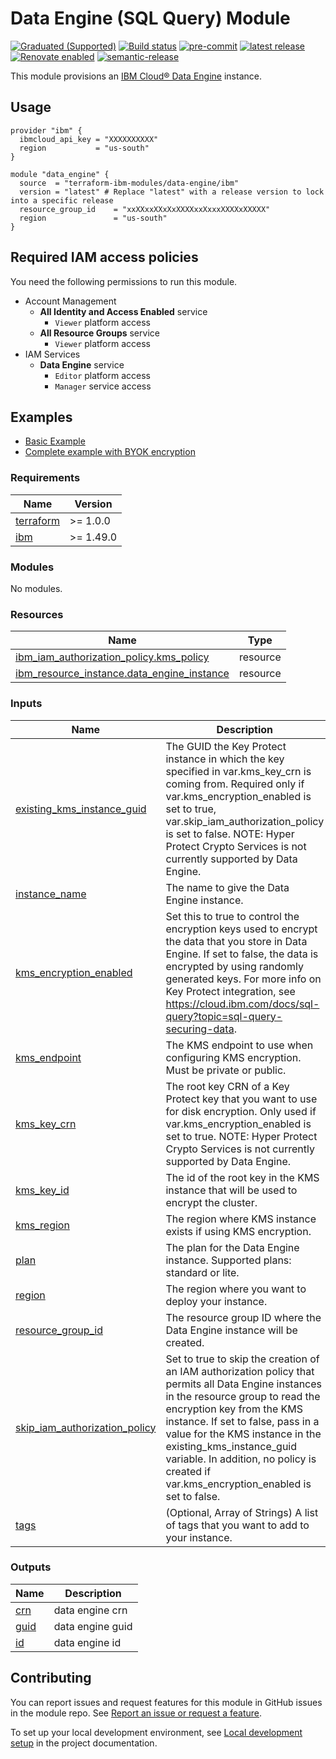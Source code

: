 # Data Engine (SQL Query) Module

[![Graduated (Supported)](https://img.shields.io/badge/Status-Graduated%20(Supported)-brightgreen)](https://terraform-ibm-modules.github.io/documentation/#/badge-status)
[![Build status](https://github.com/terraform-ibm-modules/terraform-ibm-data-engine/actions/workflows/ci.yml/badge.svg)](https://github.com/terraform-ibm-modules/terraform-ibm-data-engine/actions/workflows/ci.yml)
[![pre-commit](https://img.shields.io/badge/pre--commit-enabled-brightgreen?logo=pre-commit&logoColor=white)](https://github.com/pre-commit/pre-commit)
[![latest release](https://img.shields.io/github/v/release/terraform-ibm-modules/terraform-ibm-data-engine?logo=GitHub&sort=semver)](https://github.com/terraform-ibm-modules/terraform-ibm-data-engine/releases/latest)
[![Renovate enabled](https://img.shields.io/badge/renovate-enabled-brightgreen.svg)](https://renovatebot.com/)
[![semantic-release](https://img.shields.io/badge/%20%20%F0%9F%93%A6%F0%9F%9A%80-semantic--release-e10079.svg)](https://github.com/semantic-release/semantic-release)

This module provisions an [IBM Cloud® Data Engine](https://cloud.ibm.com/docs/sql-query?topic=sql-query-getting-started) instance.

## Usage

```hcl
provider "ibm" {
  ibmcloud_api_key = "XXXXXXXXXX"
  region           = "us-south"
}

module "data_engine" {
  source  = "terraform-ibm-modules/data-engine/ibm"
  version = "latest" # Replace "latest" with a release version to lock into a specific release
  resource_group_id    = "xxXXxxXXxXxXXXXxxXxxxXXXXxXXXXX"
  region               = "us-south"
}
```

## Required IAM access policies

You need the following permissions to run this module.

- Account Management
  - **All Identity and Access Enabled** service
    - `Viewer` platform access
  - **All Resource Groups** service
    - `Viewer` platform access
- IAM Services
  - **Data Engine** service
    - `Editor` platform access
    - `Manager` service access

<!-- BEGIN EXAMPLES HOOK -->
## Examples

- [ Basic Example](examples/basic)
- [ Complete example with BYOK encryption](examples/complete)
<!-- END EXAMPLES HOOK -->
<!-- BEGINNING OF PRE-COMMIT-TERRAFORM DOCS HOOK -->
### Requirements

| Name | Version |
|------|---------|
| <a name="requirement_terraform"></a> [terraform](#requirement\_terraform) | >= 1.0.0 |
| <a name="requirement_ibm"></a> [ibm](#requirement\_ibm) | >= 1.49.0 |

### Modules

No modules.

### Resources

| Name | Type |
|------|------|
| [ibm_iam_authorization_policy.kms_policy](https://registry.terraform.io/providers/IBM-Cloud/ibm/latest/docs/resources/iam_authorization_policy) | resource |
| [ibm_resource_instance.data_engine_instance](https://registry.terraform.io/providers/IBM-Cloud/ibm/latest/docs/resources/resource_instance) | resource |

### Inputs

| Name | Description | Type | Default | Required |
|------|-------------|------|---------|:--------:|
| <a name="input_existing_kms_instance_guid"></a> [existing\_kms\_instance\_guid](#input\_existing\_kms\_instance\_guid) | The GUID the Key Protect instance in which the key specified in var.kms\_key\_crn is coming from. Required only if var.kms\_encryption\_enabled is set to true, var.skip\_iam\_authorization\_policy is set to false. NOTE: Hyper Protect Crypto Services is not currently supported by Data Engine. | `string` | `null` | no |
| <a name="input_instance_name"></a> [instance\_name](#input\_instance\_name) | The name to give the Data Engine instance. | `string` | n/a | yes |
| <a name="input_kms_encryption_enabled"></a> [kms\_encryption\_enabled](#input\_kms\_encryption\_enabled) | Set this to true to control the encryption keys used to encrypt the data that you store in Data Engine. If set to false, the data is encrypted by using randomly generated keys. For more info on Key Protect integration, see https://cloud.ibm.com/docs/sql-query?topic=sql-query-securing-data. | `bool` | `false` | no |
| <a name="input_kms_endpoint"></a> [kms\_endpoint](#input\_kms\_endpoint) | The KMS endpoint to use when configuring KMS encryption. Must be private or public. | `string` | `"public"` | no |
| <a name="input_kms_key_crn"></a> [kms\_key\_crn](#input\_kms\_key\_crn) | The root key CRN of a Key Protect key that you want to use for disk encryption. Only used if var.kms\_encryption\_enabled is set to true. NOTE: Hyper Protect Crypto Services is not currently supported by Data Engine. | `string` | `null` | no |
| <a name="input_kms_key_id"></a> [kms\_key\_id](#input\_kms\_key\_id) | The id of the root key in the KMS instance that will be used to encrypt the cluster. | `string` | `null` | no |
| <a name="input_kms_region"></a> [kms\_region](#input\_kms\_region) | The region where KMS instance exists if using KMS encryption. | `string` | `"us-south"` | no |
| <a name="input_plan"></a> [plan](#input\_plan) | The plan for the Data Engine instance. Supported plans: standard or lite. | `string` | `"lite"` | no |
| <a name="input_region"></a> [region](#input\_region) | The region where you want to deploy your instance. | `string` | `"us-south"` | no |
| <a name="input_resource_group_id"></a> [resource\_group\_id](#input\_resource\_group\_id) | The resource group ID where the Data Engine instance will be created. | `string` | n/a | yes |
| <a name="input_skip_iam_authorization_policy"></a> [skip\_iam\_authorization\_policy](#input\_skip\_iam\_authorization\_policy) | Set to true to skip the creation of an IAM authorization policy that permits all Data Engine instances in the resource group to read the encryption key from the KMS instance. If set to false, pass in a value for the KMS instance in the existing\_kms\_instance\_guid variable. In addition, no policy is created if var.kms\_encryption\_enabled is set to false. | `bool` | `false` | no |
| <a name="input_tags"></a> [tags](#input\_tags) | (Optional, Array of Strings) A list of tags that you want to add to your instance. | `list(any)` | `[]` | no |

### Outputs

| Name | Description |
|------|-------------|
| <a name="output_crn"></a> [crn](#output\_crn) | data engine crn |
| <a name="output_guid"></a> [guid](#output\_guid) | data engine guid |
| <a name="output_id"></a> [id](#output\_id) | data engine id |
<!-- END OF PRE-COMMIT-TERRAFORM DOCS HOOK -->
<!-- BEGIN CONTRIBUTING HOOK -->

<!-- Leave this section as is so that your module has a link to local development environment set up steps for contributors to follow -->

## Contributing

You can report issues and request features for this module in GitHub issues in the module repo. See [Report an issue or request a feature](https://github.com/terraform-ibm-modules/.github/blob/main/.github/SUPPORT.md).

To set up your local development environment, see [Local development setup](https://terraform-ibm-modules.github.io/documentation/#/local-dev-setup) in the project documentation.

<!-- Source for this readme file: https://github.com/terraform-ibm-modules/common-dev-assets/tree/main/module-assets/ci/module-template-automation -->
<!-- END CONTRIBUTING HOOK -->
